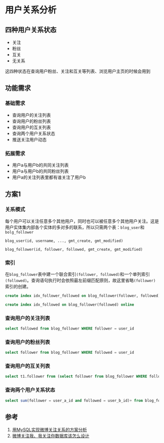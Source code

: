 # 用户关系分析
## 四种用户关系状态
- 关注
- 粉丝
- 互关
- 无关系

这四种状态在查询用户粉丝、关注和互关等列表、浏览用户主页的时候会用到
## 功能需求
### 基础需求
- 查询用户的关注列表
- 查询用户的粉丝列表
- 查询用户的互关列表
- 查询两个用户关系状态
- 推送关注用户动态
### 拓展需求
- 用户a与用户b的共同关注列表
- 用户a与用户b的共同粉丝列表
- 用户a的关注列表里都有谁关注了用户b

## 方案1
### 关系模式
每个用户可以关注任意多个其他用户，同时也可以被任意多个其他用户关注。这是用户实体集内部各个实体的多对多的联系，所以只需两个表：`blog_user`和`bolg_follower`
```
blog_user(id, username, ..., gmt_create, gmt_modified)
```
```
blog_follower(id, follower, followed, gmt_create, gmt_modified)
```
### 索引
在`blog_follower`表中建一个联合索引`(follower, followed)`和一个单列索引`(followed)`。查询语句执行时会依照最左前缀匹配原则，故这里省略`(follower)`索引的创建。
```sql
create index idx_follower_followed on blog_follower(follower, followed) online
```
```sql
create index idx_followed on blog_follower(followed) online
```

### 查询用户的关注列表
```sql
select followed from blog_follower WHERE follower = user_id
```
### 查询用户的粉丝列表
```sql
select follower from blog_follower WHERE followed = user_id
```
### 查询用户的互关列表
```sql
select t1.follower from (select follower from blog_follower WHERE followed = user_id) as t1 inner join blog_follower as t2 on t1.followed = t2.follower
```
### 查询两个用户关系状态
```sql
select sum(follower = user_a_id and followed = user_b_id)+ from blog_follower 
```
## 参考
1. [用MySQL实现微博关注关系的方案分析](https://my.oschina.net/yonghan/blog/475588)
2. [微博关注我、我关注你数据库该怎么设计](https://blog.csdn.net/u010098331/article/details/51445904)
<!--stackedit_data:
eyJoaXN0b3J5IjpbODcwNDU2ODQwLDcyOTI5MjM0MCwxODMwNz
kxMzAsLTEzNjk0NjYzMjIsMTI1NDg4ODQ2MSwxOTExMzA3MDI3
LDIxMzM1NDcxNzMsNTMxOTMwNTMzLDI0MDU4MzgyOCw0OTc2MT
U2NTgsLTE5ODIyMTcxNjIsLTIwODk2ODE2MzMsNzQ5NTk0NDAs
MTYyMTA5NjY2OSwtMTcwODEzMjk0Myw4NjQwNDE0MzksMTc0Nj
cwMzY0MCwtMTUyNzM5NTYzNywtNTE2MzU4NjMzLC0yMDc1Nzk3
NjUzXX0=
-->